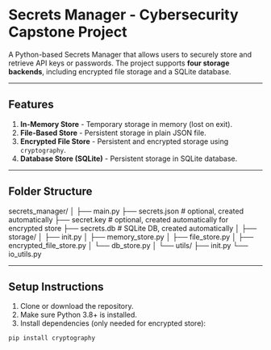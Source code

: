 # Secrets Manager - Cybersecurity Capstone Project

A Python-based Secrets Manager that allows users to securely store and retrieve API keys or passwords. The project supports **four storage backends**, including encrypted file storage and a SQLite database.

---

## **Features**

1. **In-Memory Store** - Temporary storage in memory (lost on exit).  
2. **File-Based Store** - Persistent storage in plain JSON file.  
3. **Encrypted File Store** - Persistent and encrypted storage using `cryptography`.  
4. **Database Store (SQLite)** - Persistent storage in SQLite database.

---

## **Folder Structure**

secrets_manager/
│
├── main.py
├── secrets.json # optional, created automatically
├── secret.key # optional, created automatically for encrypted store
├── secrets.db # SQLite DB, created automatically
│
├── storage/
│ ├── init.py
│ ├── memory_store.py
│ ├── file_store.py
│ ├── encrypted_file_store.py
│ └── db_store.py
│
└── utils/
├── init.py
└── io_utils.py


---

## **Setup Instructions**

1. Clone or download the repository.  
2. Make sure Python 3.8+ is installed.  
3. Install dependencies (only needed for encrypted store):

```bash
pip install cryptography
```